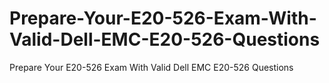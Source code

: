 # Prepare-Your-E20-526-Exam-With-Valid-Dell-EMC-E20-526-Questions
Prepare Your E20-526 Exam With Valid Dell EMC E20-526 Questions
